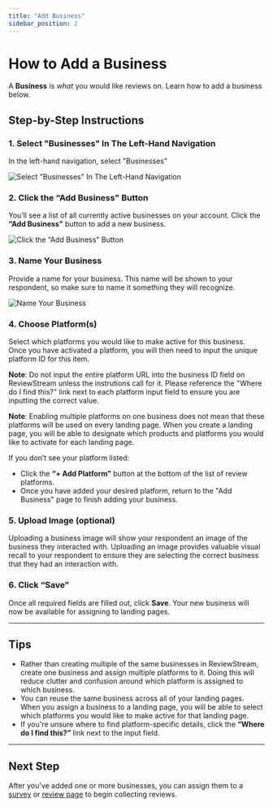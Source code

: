 ```yaml
---
title: "Add Business"
sidebar_position: 2
---
```


# How to Add a Business

A **Business** is _what_ you would like reviews on. Learn how to add a business below.

## Step-by-Step Instructions

### 1. Select "Businesses" In The Left-Hand Navigation

In the left-hand navigation, select "Businesses"

![Select "Businesses" In The Left-Hand Navigation](/img/items/businesses/businesses.png)

### 2. Click the “Add Business" Button

You’ll see a list of all currently active businesses on your account. Click the **“Add Business"** button to add a new business.

![Click the “Add Business" Button](/img/items/businesses/add.png)

### 3. Name Your Business

Provide a name for your business. This name will be shown to your respondent, so make sure to name it something they will recognize.

![Name Your Business](/img/items/businesses/name.png)

### 4. Choose Platform(s)

Select which platforms you would like to make active for this business. Once you have activated a platform, you will then need to input the unique platform ID for this item.

<!-- ![Choose Platform(s)](/img/items/businesses/platforms.png) -->

**Note**: Do not input the entire platform URL into the business ID field on ReviewStream unless the instrutions call for it. Please reference the "Where do I find this?" link next to each platform input field to ensure you are inputting the correct value.

**Note**: Enabling multiple platforms on one business does not mean that these platforms will be used on every landing page. When you create a landing page, you will be able to designate which products and platforms you would like to activate for each landing page.

If you don’t see your platform listed:

-   Click the **“+ Add Platform”** button at the bottom of the list of review platforms.
    <!-- ![Choose Platform(s)](/img/items/businesses/add_platform.png) -->
-   Once you have added your desired platform, return to the "Add Business" page to finish adding your business.

### 5. Upload Image (optional)

Uploading a business image will show your respondent an image of the business they interacted with. Uploading an image provides valuable visual recall to your respondent to ensure they are selecting the correct business that they had an interaction with.

<!-- ![Upload Image (optional)](/img/items/businesses/image.png) -->

### 6. Click “Save”

Once all required fields are filled out, click **Save**. Your new business will now be available for assigning to landing pages.

<!-- ![Click “Save”](/img/items/businesses/save.png) -->

---

## Tips

-   Rather than creating multiple of the same businesses in ReviewStream, create one business and assign multiple platforms to it. Doing this will reduce clutter and confusion around which platform is assigned to which business.
-   You can reuse the same business across all of your landing pages. When you assign a business to a landing page, you will be able to select which platforms you would like to make active for that landing page.
-   If you're unsure where to find platform-specific details, click the **“Where do I find this?”** link next to the input field.

---

## Next Step

After you've added one or more businesses, you can assign them to a [survey](../landingpages/survey) or [review page](../landingpages/reviewpage) to begin collecting reviews.

